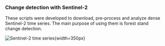 ### Change detection with Sentinel-2
These scripts were developed to download, pre-process and analyze dense Sentinel-2 time series. 
The main purpose of using them is forest stand change detection.

![Sentinel-2 time series](milicz_DATA.jpg){width=350px}